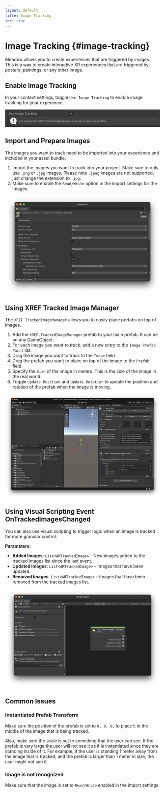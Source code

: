 ```yaml
---
layout: default
title: Image Tracking
toc: true
---
```


# Image Tracking {#image-tracking}

Meadow allows you to create experiences that are triggered by images. This is a way to create interactive XR experiences that are triggered by posters, paintings, or any other image. 

## Enable Image Tracking

In your content settings, toggle `Use Image Tracking` to enable image tracking for your experience.

![alt_text](images/image-tracking-settings.webp "Image Tracking Settings")

## Import and Prepare Images

The images you want to track need to be imported into your experience and included in your asset bundle. 

1. Import the images you want to track into your project. Make sure to only use `.png` or `.jpg` images. Please note `.jpeg` images are not supported, just change the extension to `.jpg`.
2. Make sure to enable the `Read/Write` option in the import settings for the images.

![alt_text](images/image-import-settings.webp "Image Import Settings")

## Using XREF Tracked Image Manager

The `XREF.TrackedImageManager` allows you to easily place prefabs on top of images.

1. Add the `XREF.TrackedImageManager` prefab to your main prefab. It can be on any GameObject. 
2. For each image you want to track, add a new entry to the `Image Prefab Pairs` list.
3. Drag the image you want to track to the `Image` field.
4. Drag the prefab you want to place on top of the image to the `Prefab` field.
5. Specify the `Size` of the image in meters. This is the size of the image in the real world.
6. Toggle `Update Position` and `Update Rotation` to update the position and rotation of the prefab when the image is moving.

![alt_text](images/image-tracking.webp "Image Tracking")

## Using Visual Scripting Event OnTrackedImagesChanged

You can also use visual scripting to trigger logic when an image is tracked for more granular control. 

**Parameters:**
- **Added Images**: `List<ARTrackedImage>` - New images added to the tracked images list since the last event.
- **Updated Images**: `List<ARTrackedImage>` - Images that have been updated.
- **Removed Images**: `List<ARTrackedImage>` - Images that have been removed from the tracked images list.

![alt_text](images/image-tracking-visual-scripting.webp "Image Tracking Visual Scripting")

## Common Issues

### Instantiated Prefab Transform

Make sure the position of the prefab is set to `0, 0, 0,` to place it in the middle of the image that is being tracked. 

Also, make sure the scale is set to something that the user can see. If the prefab is very large the user will not see it as it is instantiated since they are standing inside of it. For example, if the user is standing 1 meter away from the image that is tracked, and the prefab is larger than 1 meter in size, the user might not see it. 

### Image is not recognized

Make sure that the image is set to `Read/Write` enabled in the import settings.